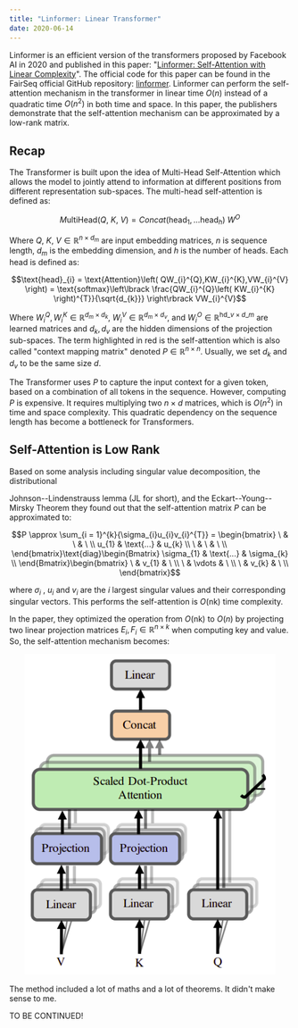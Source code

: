 ```yaml
---
title: "Linformer: Linear Transformer"
date: 2020-06-14
---
```


Linformer is an efficient version of the transformers proposed by
Facebook AI in 2020 and published in this paper: "[Linformer:
Self-Attention with Linear
Complexity](https://arxiv.org/pdf/2006.04768.pdf)". The official code
for this paper can be found in the FairSeq official GitHub repository:
[linformer](https://github.com/pytorch/fairseq/tree/main/examples/linformer).
Linformer can perform the self-attention mechanism in the transformer in
linear time $O\left( n \right)$ instead of a quadratic time
$O\left( n^{2} \right)$ in both time and space. In this paper, the
publishers demonstrate that the self-attention mechanism can be
approximated by a low-rank matrix.

Recap
-----

The Transformer is built upon the idea of Multi-Head Self-Attention
which allows the model to jointly attend to information at different
positions from different representation sub-spaces. The multi-head
self-attention is defined as:

$$M\text{ultiHead}\left( Q,\ K,\ V \right) = Concat\left( \text{head}_{1},...\text{head}_{h} \right)\ W^{O}$$

Where $Q,\ K,\ V \in \mathbb{R}^{n \times d_{m}}$ are input embedding
matrices, $n$ is sequence length, $d_{m}$ is the embedding dimension,
and $h$ is the number of heads. Each head is defined as:

$$\text{head}_{i} = \text{Attention}\left( QW_{i}^{Q},KW_{i}^{K},VW_{i}^{V} \right) = \text{softmax}\left\lbrack \frac{QW_{i}^{Q}\left( KW_{i}^{K} \right)^{T}}{\sqrt{d_{k}}} \right\rbrack VW_{i}^{V}$$

Where <span>$W_{i}^{Q},W_{i}^{K} \in \mathbb{R}^{d_{m} \times d_{k}}$</span>,
<span>$W_{i}^{V} \in \mathbb{R}^{d_{m} \times d_{v}}$</span>, and
<span>$W_{i}^{O} \in \mathbb{R}^{\text{hd}\_{v} \times d\_{m}}$</span>
are learned matrices and $d_{k},d_{v}$ are the hidden dimensions of the
projection sub-spaces. The term highlighted in red is the self-attention
which is also called "context mapping matrix" denoted
<span>$P \in \mathbb{R}^{n \times n}$</span>. Usually, we set <span>$d_{k}$</span>
and <span>$d_{v}$</span> to be the same size <span>$d$</span>.


The Transformer uses $P$ to capture the input context for a given token,
based on a combination of all tokens in the sequence. However, computing
$P$ is expensive. It requires multiplying two $n \times d$ matrices,
which is $O\left( n^{2} \right)$ in time and space complexity. This
quadratic dependency on the sequence length has become a bottleneck for
Transformers.

Self-Attention is Low Rank
--------------------------

Based on some analysis including singular value decomposition, the
distributional

Johnson--Lindenstrauss lemma (JL for short), and the
Eckart--Young--Mirsky Theorem they found out that the self-attention
matrix $P$ can be approximated to:

$$P \approx \sum_{i = 1}^{k}{\sigma_{i}u_{i}v_{i}^{T}} = \begin{bmatrix}
\  & \  & \  \\
u_{1} & \text{...} & u_{k} \\
\  & \  & \  \\
\end{bmatrix}\text{diag}\begin{Bmatrix}
\sigma_{1} & \text{...} & \sigma_{k} \\
\end{Bmatrix}\begin{bmatrix}
\  & v_{1} & \  \\
\  & \vdots & \  \\
\  & v_{k} & \  \\
\end{bmatrix}$$

where $\sigma_{i}$ , $u_{i}$ and $v_{i}$ are the $i$ largest singular
values and their corresponding singular vectors. This performs the
self-attention is $O\left( \text{nk} \right)$ time complexity.

In the paper, they optimized the operation from
$O\left( \text{nk} \right)$ to $O\left( n \right)$ by projecting two
linear projection matrices $E_{i},F_{i} \in \mathbb{R}^{n \times k}$
when computing key and value. So, the self-attention mechanism becomes:

<div align="center">
    <img src="media/Linformer/image1.png" width=450>
</div>

The method included a lot of maths and a lot of theorems. It didn't make
sense to me.


TO BE CONTINUED!
